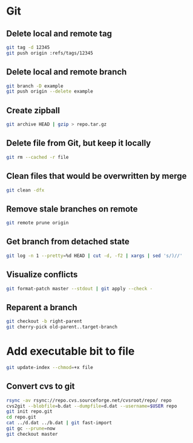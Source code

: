 # Git

## Delete local and remote tag

```sh
git tag -d 12345
git push origin :refs/tags/12345
```

## Delete local and remote branch

```sh
git branch -D example
git push origin --delete example
```

## Create zipball

```sh
git archive HEAD | gzip > repo.tar.gz
```

## Delete file from Git, but keep it locally

```sh
git rm --cached -r file
```

## Clean files that would be overwritten by merge

```sh
git clean -dfx
```

## Remove stale branches on remote

```sh
git remote prune origin
```

## Get branch from detached state

```sh
git log -n 1 --pretty=%d HEAD | cut -d, -f2 | xargs | sed 's/)//'
```

## Visualize conflicts

```sh
git format-patch master --stdout | git apply --check -
```

## Reparent a branch

```sh
git checkout -b right-parent
git cherry-pick old-parent..target-branch
```

# Add executable bit to file

```sh
git update-index --chmod=+x file
```

## Convert cvs to git

```sh
rsync -av rsync://repo.cvs.sourceforge.net/cvsroot/repo/ repo
cvs2git --blobfile=b.dat --dumpfile=d.dat --username=$USER repo
git init repo.git
cd repo.git
cat ../d.dat ../b.dat | git fast-import
git gc --prune=now
git checkout master
```
